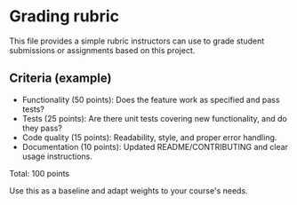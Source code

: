 # Grading rubric

This file provides a simple rubric instructors can use to grade student submissions or assignments based on this project.

## Criteria (example)
- Functionality (50 points): Does the feature work as specified and pass tests?
- Tests (25 points): Are there unit tests covering new functionality, and do they pass?
- Code quality (15 points): Readability, style, and proper error handling.
- Documentation (10 points): Updated README/CONTRIBUTING and clear usage instructions.

Total: 100 points

Use this as a baseline and adapt weights to your course's needs.
